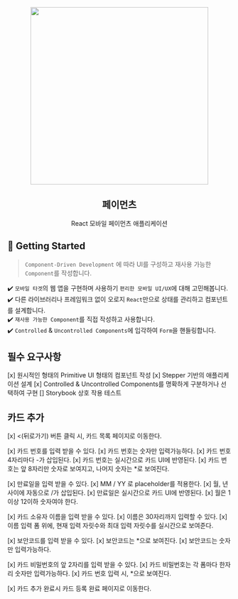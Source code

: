 <p align="middle" >
  <img src="https://techcourse-storage.s3.ap-northeast-2.amazonaws.com/0fefce79602043a9b3281ee1dd8f4be6" width="400">
</p>
<h2 align="middle">페이먼츠</h2>
<p align="middle">React 모바일 페이먼츠 애플리케이션</p>
</p>

## 🚀 Getting Started

> `Component-Driven Development` 에 따라 UI를 구성하고 재사용 가능한 `Component`를 작성합니다.

✔️ `모바일 타겟`의 웹 앱을 구현하며 사용하기 `편리한 모바일 UI/UX`에 대해 고민해봅니다.  
✔️ 다른 라이브러리나 프레임워크 없이 오로지 `React`만으로 상태를 관리하고 컴포넌트를 설계합니다.  
✔️ `재사용 가능한 Component`를 직접 작성하고 사용합니다.  
✔️ `Controlled` & `Uncontrolled Components`에 입각하여 `Form`을 핸들링합니다.

## 필수 요구사항

[x] 원시적인 형태의 Primitive UI 형태의 컴포넌트 작성
[x] Stepper 기반의 애플리케이션 설계
[x] Controlled & Uncontrolled Components를 명확하게 구분하거나 선택하여 구현
[] Storybook 상호 작용 테스트

## 카드 추가

[x] <(뒤로가기) 버튼 클릭 시, 카드 목록 페이지로 이동한다.

[x] 카드 번호를 입력 받을 수 있다.
[x] 카드 번호는 숫자만 입력가능하다.
[x] 카드 번호 4자리마다 -가 삽입된다.
[x] 카드 번호는 실시간으로 카드 UI에 반영된다.
[x] 카드 번호는 앞 8자리만 숫자로 보여지고, 나머지 숫자는 \*로 보여진다.

[x] 만료일을 입력 받을 수 있다.
[x] MM / YY 로 placeholder를 적용한다.
[x] 월, 년 사이에 자동으로 /가 삽입된다.
[x] 만료일은 실시간으로 카드 UI에 반영된다.
[x] 월은 1이상 12이하 숫자여야 한다.

[x] 카드 소유자 이름을 입력 받을 수 있다.
[x] 이름은 30자리까지 입력할 수 있다.
[x] 이름 입력 폼 위에, 현재 입력 자릿수와 최대 입력 자릿수를 실시간으로 보여준다.

[x] 보안코드를 입력 받을 수 있다.
[x] 보안코드는 \*으로 보여진다.
[x] 보안코드는 숫자만 입력가능하다.

[x] 카드 비밀번호의 앞 2자리를 입력 받을 수 있다.
[x] 카드 비밀번호는 각 폼마다 한자리 숫자만 입력가능하다.
[x] 카드 번호 입력 시, \*으로 보여진다.

[x] 카드 추가 완료시 카드 등록 완료 페이지로 이동한다.
